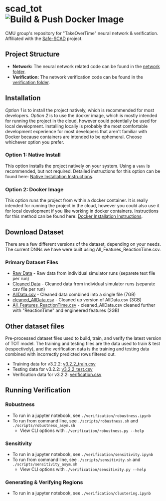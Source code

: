# scad_tot ![Build & Push Docker Image](https://github.com/SharedControlAutonomousDriving/scad_tot/workflows/Build%20&%20Push%20Docker%20Image/badge.svg)

CMU group's repository for "TakeOverTime" neural network &amp; verification. Affiliated with the [Safe-SCAD](https://www.york.ac.uk/assuring-autonomy/projects/safe-scad/) project.

## Project Structure

* **Network:** The neural network related code can be found in the [network folder](./network).
* **Verification:** The network verification code can be found in the [verification folder](./verification).

## Installation

*Option 1* is to install the project natively, which is recommended for most developers. *Option 2* is to use the docker image, which is mostly intended for running the project in the cloud, however could potentially be used for local development. Installing locally is probably the most comfortable development experience for most developers that aren't familiar with Docker because containers are intended to be ephemeral. Choose whichever option you prefer.

### Option 1: Native Install

This option installs the project natively on your system. Using a `venv` is recommended, but not required. Detailed instructions for this option can be found here: [Native Installation Instructions](./docs/NATIVE_INSTALL.md).

### Option 2: Docker Image

This option runs the project from within a docker container. It is really intended for running the project in the cloud, however you could also use it for local development if you like working in docker containers. Instructions for this method can be found here: [Docker Installation Instructions](./docs/DOCKER_INSTALL.md).

## Download Dataset

There are a few different versions of the dataset, depending on your needs. The current DNNs we have were built using All_Features_ReactionTime.csv.

### Primary Dataset Files

* [Raw Data](https://drive.google.com/drive/folders/1TLz-cKsXMNdIr8A6Aix16QjpRZP_S0BM?usp=sharing) - Raw data from individual simulator runs (separete text file per run)
* [Cleaned Data](https://drive.google.com/drive/folders/1MsyvGP6BblBIB-88ajTFldBWlUFid8RF?usp=sharing) - Cleaned data from individual simulator runs (separate csv file per run)
* [AllData.csv](https://drive.google.com/file/d/1k7fG80Hsb2ZjkbZl_Kx47rE0LiSmaMPG/view?usp=sharing) - Cleaned data combined into a single file (7GB)
* [cleaned_AllData.csv](https://drive.google.com/file/d/1QuZlTzdaqi5BmtiC4wQZTb_6mFv296Lb/view?usp=sharing) - Cleaned up version of AllData.csv (3GB)
* [All_Features_ReactionTime.csv](https://drive.google.com/file/d/1vNT9PopDTy7nUsedAHdg1-VFAKrk6PIO/view?usp=sharing) - cleaned_AllData.csv cleaned further with "ReactionTime" and engineered features (2GB)

## Other dataset files

Pre-processed dataset files used to build, train, and verify the latest version of TOT model. The training and testing files are the data used to train & test (respectively), and the verification data is the training and testing data combined with incorrectly predicted rows filtered out.

* Training data for v3.2.2: [v3.2.2_train.csv](https://drive.google.com/file/d/1tDqUhCdjHGVmrWHqoKeWLXVG9HhCwUsf/view?usp=sharing)
* Testing data for v3.2.2: [v3.2.2_test.csv](https://drive.google.com/file/d/15jWpFcIh7_KZSNEfqWg5Zv9NW3zqKVbC/view?usp=sharing)
* Verification data for v3.2.2: [verification.csv](https://drive.google.com/file/d/1c8hkHajx-ESUFcS35akhsQ3hMpM_uI22/view?usp=sharing)

## Running Verification

### Robustness

* To run in a jupyter notebook, see `./verification/robustness.ipynb`
* To run from command line, see `./scripts/robustness.sh` and `./scripts/robustness_asym.sh`
  * View CLI options with `./verification/robustness.py --help`

### Sensitivity

* To run in a jupyter notebook, see `./verification/sensitivity.ipynb`
* To run from command line, see `./scripts/sensitivity.sh` and `./scripts/sensitivity_asym.sh`
  * View CLI options with `./verification/sensitivity.py --help`

### Generating & Verifying Regions

* To run in a jupyter notebook, see `./verification/clustering.ipynb`
